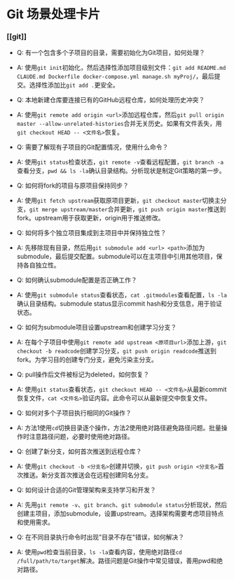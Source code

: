 # Git 场景处理卡片

### [[git]]
- Q: 有一个包含多个子项目的目录，需要初始化为Git项目，如何处理？
- A: 使用`git init`初始化，然后选择性添加项目级别文件：`git add README.md CLAUDE.md Dockerfile docker-compose.yml manage.sh myProj/`，最后提交。选择性添加比`git add .`更安全。

- Q: 本地新建仓库要连接已有的GitHub远程仓库，如何处理历史冲突？
- A: 使用`git remote add origin <url>`添加远程仓库，然后`git pull origin master --allow-unrelated-histories`合并无关历史。如果有文件丢失，用`git checkout HEAD -- <文件名>`恢复。

- Q: 需要了解现有子项目的Git配置情况，使用什么命令？
- A: 使用`git status`检查状态，`git remote -v`查看远程配置，`git branch -a`查看分支，`pwd && ls -la`确认目录结构。分析现状是制定Git策略的第一步。

- Q: 如何将fork的项目与原项目保持同步？
- A: 使用`git fetch upstream`获取原项目更新，`git checkout master`切换主分支，`git merge upstream/master`合并更新，`git push origin master`推送到fork。upstream用于获取更新，origin用于推送修改。

- Q: 如何将多个独立项目集成到主项目中并保持独立性？
- A: 先移除现有目录，然后用`git submodule add <url> <path>`添加为submodule，最后提交配置。submodule可以在主项目中引用其他项目，保持各自独立性。

- Q: 如何确认submodule配置是否正确工作？
- A: 使用`git submodule status`查看状态，`cat .gitmodules`查看配置，`ls -la`确认目录结构。submodule status显示commit hash和分支信息，用于验证状态。

- Q: 如何为submodule项目设置upstream和创建学习分支？
- A: 在每个子项目中使用`git remote add upstream <原项目url>`添加上游，`git checkout -b readcode`创建学习分支，`git push origin readcode`推送到fork。为学习目的创建专门分支，避免污染主分支。

- Q: pull操作后文件被标记为deleted，如何恢复？
- A: 使用`git status`查看状态，`git checkout HEAD -- <文件名>`从最新commit恢复文件，`cat <文件名>`验证内容。此命令可以从最新提交中恢复文件。

- Q: 如何对多个子项目执行相同的Git操作？
- A: 方法1使用`cd`切换目录逐个操作，方法2使用绝对路径避免路径问题。批量操作时注意路径问题，必要时使用绝对路径。

- Q: 创建了新分支，如何首次推送到远程仓库？
- A: 使用`git checkout -b <分支名>`创建并切换，`git push origin <分支名>`首次推送。新分支首次推送会在远程创建同名分支。

- Q: 如何设计合适的Git管理架构来支持学习和开发？
- A: 先用`git remote -v`、`git branch`、`git submodule status`分析现状，然后创建主项目，添加submodule，设置upstream。选择架构需要考虑项目特点和使用需求。

- Q: 在不同目录执行命令时出现"目录不存在"错误，如何解决？
- A: 使用`pwd`检查当前目录，`ls -la`查看内容，使用绝对路径`cd /full/path/to/target`解决。路径问题是Git操作中常见错误，善用pwd和绝对路径。